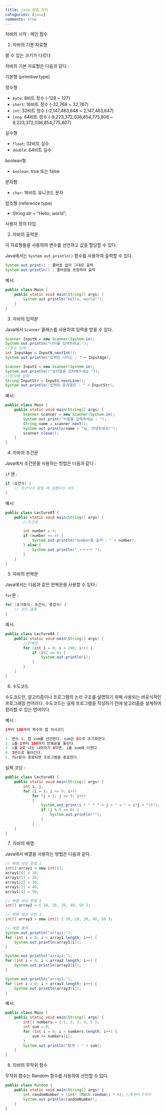 ```yaml
---
title: java 문법 정리
categories: [java]
comments: true
---
```


자바의 시작 : 메인 함수

1. 자바의 기본 자료형

쓸 수 있는 크기가 다르다

자바의 기본 자료형은 다음과 같다 :

기본형 (primitive type)

정수형

- `byte`: 8비트 정수 (-128 ~ 127)
- `short`: 16비트 정수 (-32,768 ~ 32,767)
- `int`: 32비트 정수 (-2,147,483,648 ~ 2,147,483,647)
- `long`: 64비트 정수 (-9,223,372,036,854,775,808 ~ 9,223,372,036,854,775,807)

실수형

- `float`: 32비트 실수
- `double`: 64비트 실수

boolean형

- `boolean`: true 또는 false

문자형

- `char`: 16비트 유니코드 문자

참조형 (reference type)

- String str = “Hello, world”;

사용자 정의 타입


2. 자바의 출력문

이 자료형들을 사용하여 변수를 선언하고 값을 할당할 수 있다.

Java에서는 `System.out.println()` 함수를 사용하여 출력할 수 있다.

```java
System.out.print() : 줄바꿈 없이 그대로 출력
System.out.println() : 줄바꿈을 포함하여 출력
```

예시:

```java
public class Main {
    public static void main(String[] args) {
        System.out.println("Hello, world!");
    }
}
```

3. 자바의 입력문

Java에서 `Scanner` 클래스를 사용하여 입력을 받을 수 있다.

```java
Scanner InputN = new Scanner(System.in);
System.out.println("나이를 입력하세요.");
//정수 입력
int InputAge = InputN.nextInt();
System.out.println("입력된 나이는 : " + InputAge);

Scanner InputS = new Scanner(System.in);
System.out.println(("문자열을 입력해주세요."));
//문자열 입력
String InputStr = InputS.nextLine();
System.out.println("입력된 문자열은 : " + InputStr);
```

예시:

```java
public class Main {
    public static void main(String[] args) {
        Scanner scanner = new Scanner(System.in);
        System.out.print("이름을 입력하세요 : ");
        String name = scanner.next();
        System.out.println(name + "님, 안녕하세요!");
        scanner.close();
    }
}
```


4. 자바의 조건문

Java에서 조건문을 사용하는 방법은 다음과 같다 :

`if` 문 :

```java
if (조건식) {
    // 조건식이 참일 때 실행되는 코드
}
```

예시:

```java
public class Lecture03 {
    public static void main(String[] args) {
        //조건문

        int number = 4;
        if (number == 4) {
            System.out.println("number을 출력 : " + number);
        } else {
            System.out.println(" ㅜㅜㅜㅜ ");
        }
    }
}
```


5. 자바의 반복문

Java에서는 다음과 같은 반복문을 사용할 수 있다 :

`for`문 :

```java
for (초기화식; 조건식; 증감식) {
    // 코드 블록
}
```

예시:

```java
public class Lecture04 {
    public static void main(String[] args) {
        //반복문
        for (int i = 0; i < 100; i++) {
            if (i%2 == 0) {
                System.out.println(i);
            }
        }
    }
}
```


6. 수도코드

수도코드란, 알고리즘이나 프로그램의 논리 구조를 설명하기 위해 사용되는 비공식적인 프로그래밍 언어이다. 수도코드는 실제 프로그램을 작성하기 전에 알고리즘을 설계하여 정리할 수 있는 언어이다.

예시 :

```java
1부터 100까지 짝수의 합 의사코드

1. 변수 i, 합 sum를 선언한다. sum은 0으로 초기화한다.
2. i를 1부터 100까지 반복문을 돌린다.
3. i를 2로 나눈 나머지가 0이면, i를 sum에 더한다.
4. 3번으로 돌아간다.
5. for문이 종료되면 프로그램을 종료한다.
```

실제 코딩 :

```java
public class Lecture01 {
    public static void main(String[] args) {
        int i, j;
        for (i = 1; i <= 9; i++)
            for (j = 1; j <= 9; j++)
            {
                System.out.print(i + " * " + j + " = " + i*j + "\t");
                if (j % 9 == 0) {
                    System.out.println("");
                }
            }
    }
}
```

7. 자바의 배열

Java에서 배열을 사용하는 방법은 다음과 같다.

```java
// 배열 생성 방법 1
int[] array1 = new int[5];
array1[0] = 10;
array1[1] = 20;
array1[2] = 30;
array1[3] = 40;
array1[4] = 50;

// 배열 생성 방법 2
int[] array2 = { 10, 20, 30, 40, 50 };

// 배열 생성 방법 3
int[] array3 = new int[] { 10, 20, 30, 40, 50 };

// 배열 출력
System.out.println("array1:");
for (int i = 0; i < array1.length; i++) {
    System.out.println(array1[i]);
}

System.out.println("array2:");
for (int i = 0; i < array2.length; i++) {
    System.out.println(array2[i]);
}

System.out.println("array3:");
for (int i = 0; i < array3.length; i++) {
    System.out.println(array3[i]);
}

```

예시:

```java
public class Main {
    public static void main(String[] args) {
        int[] numbers = { 1, 2, 3, 4, 5 };
        int sum = 0;
        for (int i = 0; i < numbers.length; i++) {
            sum += numbers[i];
        }
        System.out.println("합계 : " + sum);
    }
}

```

8. 자바의 무작위 함수

무작위 함수는 Random 함수를 사용하여 선언할 수 있다.

```java
public class Random {
    public static void main(String[] args) {
        int randomNumber = (int) (Math.random() * 6); //0부터 5까지
        System.out.println(randomNumber);
    }
}
```